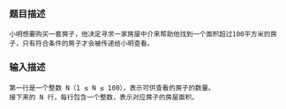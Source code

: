 ### 题目描述
```
小明想要购买一套房子，他决定寻求一家房屋中介来帮助他找到一个面积超过100平方米的房子，只有符合条件的房子才会被传递给小明查看。
```

### 输入描述
```
第一行是一个整数 N（1 ≤ N ≤ 100），表示可供查看的房子的数量。
接下来的 N 行，每行包含一个整数，表示对应房子的房屋面积。
```

